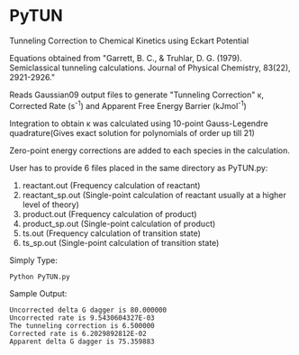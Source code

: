 # PyTUN
Tunneling Correction to Chemical Kinetics using Eckart Potential 

Equations obtained from "Garrett, B. C., & Truhlar, D. G. (1979). Semiclassical tunneling calculations. Journal of Physical Chemistry, 83(22), 2921-2926."

Reads Gaussian09 output files to generate "Tunneling Correction" κ, Corrected Rate (s<sup>-1</sup>) and Apparent Free Energy Barrier (kJmol<sup>-1</sup>)

Integration to obtain κ was calculated using 10-point Gauss-Legendre quadrature(Gives exact solution for polynomials of order up till 21)

Zero-point energy corrections are added to each species in the calculation.

User has to provide 6 files placed in the same directory as PyTUN.py:
1. reactant.out (Frequency calculation of reactant)
2. reactant_sp.out (Single-point calculation of reactant usually at a higher level of theory)
3. product.out (Frequency calculation of product)
4. product_sp.out (Single-point calculation of product)
5. ts.out (Frequency calculation of transition state)
6. ts_sp.out (Single-point calculation of transition state)

Simply Type:
```Python
Python PyTUN.py
```
Sample Output:
```
Uncorrected delta G dagger is 80.000000
Uncorrected rate is 9.5430604327E-03
The tunneling correction is 6.500000
Corrected rate is 6.2029892812E-02
Apparent delta G dagger is 75.359883
```
